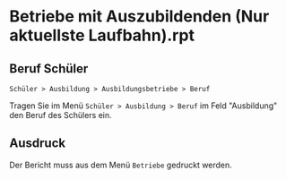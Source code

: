﻿# Betriebe mit Auszubildenden (Nur aktuellste Laufbahn).rpt

## Beruf Schüler

`Schüler > Ausbildung > Ausbildungsbetriebe > Beruf `

Tragen Sie im Menü `Schüler > Ausbildung > Beruf`  im Feld "Ausbildung" den Beruf des Schülers ein.

## Ausdruck

Der Bericht muss aus dem Menü `Betriebe` gedruckt werden.
